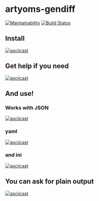 # artyoms-gendiff

[![Maintainability](https://api.codeclimate.com/v1/badges/54dbb060568ef19127a2/maintainability)](https://codeclimate.com/github/vinnityom/project-lvl2-s451/maintainability)
[![Build Status](https://travis-ci.com/vinnityom/project-lvl2-s451.svg?branch=master)](https://travis-ci.com/vinnityom/project-lvl2-s451)

## Install
[![asciicast](https://asciinema.org/a/oe6bbUDFvecHL7SiB0XApgA4k.svg)](https://asciinema.org/a/oe6bbUDFvecHL7SiB0XApgA4k)

## Get help if you need
[![asciicast](https://asciinema.org/a/2NkjTF3BJsW4el4QEtUguolDD.svg)](https://asciinema.org/a/2NkjTF3BJsW4el4QEtUguolDD)

## And use!
### Works with JSON
[![asciicast](https://asciinema.org/a/yByRW955WJVpBT1uHrj5J6I1E.svg)](https://asciinema.org/a/yByRW955WJVpBT1uHrj5J6I1E)

### yaml
[![asciicast](https://asciinema.org/a/qZYphLweq4FAKRQ95UFwZDRYh.svg)](https://asciinema.org/a/qZYphLweq4FAKRQ95UFwZDRYh)

### and ini
[![asciicast](https://asciinema.org/a/lQv5A8uTaBaVvMuxMOX7bkVxZ.svg)](https://asciinema.org/a/lQv5A8uTaBaVvMuxMOX7bkVxZ)

## You can ask for plain output
[![asciicast](https://asciinema.org/a/Su5X1nnbJaJ8p0Skv0ZbHqNhL.svg)](https://asciinema.org/a/Su5X1nnbJaJ8p0Skv0ZbHqNhL)
